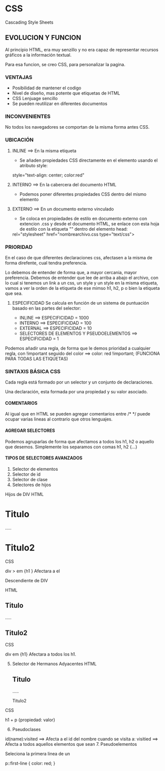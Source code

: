 # CSS
Cascading Style Sheets

## EVOLUCION Y FUNCION

Al principio HTML, era muy senzillo y no era capaz de representar recursos gráficos a la información textual. 

Para esa funcion, se creo CSS, para personalizar la pagina. 

### VENTAJAS
- Posibilidad de mantener el codigo
- Nivel de diseño, mas potente que etiquetas de HTML
- CSS Lenjuage sencillo
- Se pueden reutilizar en diferentes documentos

### INCONVENIENTES
No todos los navegadores se comportan de la misma forma antes CSS. 

### UBICACIÓN
1. INLINE ==> En la misma etiqueta

    - Se añaden propiedades CSS directamente en el elemento usando el atributo style:
    <p> style="text-align: center; color:red"</p>
    
2. INTERNO ==> En la cabercera del documento HTML

    - Podemos poner diferentes propiedades CSS dentro del mismo elemento <style>

        <style>        
        h2 {
            color: #FF0000;
        }
        </style>

3. EXTERNO ==> En un documento externo vinculado
    - Se coloca en propiedades de estilo en documento externo con extencion .css y desde el documento HTML, se enlace con esta hoja de estilo con la etiqueta "<link>" dentro del elemento head:

    <head>
        <link> rel="stylesheet" href="nombrearchivo.css type="text/css">
    </head>

### PRIORIDAD
En el caso de que diferentes declaraciones css, afectasen a la misma de forma direfente, cual tendra preferencia. 

Lo debemos de entender de forma que, a mayor cercania, mayor preferencia. Debemos de entender que lee de arriba a abajo el archivo, con lo cual si tenemos un link a un css, un style y un style en la misma etiqueta, vamos a ver la orden de la etiqueta de ese mimso h1, h2, p o bien la etiqueta que sea. 

1. ESPECIFICIDAD
Se calcula en función de un sistema de puntuación basado en las partes del selector:

    - INLINE ==> ESPECIFICIDAD = 1000
    - INTERNO ==> ESPECIFICIDAD = 100
    - EXTERNAL ==> ESPECIFICIDAD = 10
    - SELECTORES DE ELEMENTOS Y PSEUDOELEMENTOS ==> ESPECIFICIDAD = 1

Podemos añadir una regla, de forma que le demos prioridad a cualquier regla, con !important seguido del color ==> color: red !important; (FUNCIONA PARA TODAS LAS ETIQUETAS)

### SINTAXIS BÁSICA CSS
Cada regla está formado por un selector y un conjunto de declaraciones.

Una declaración, esta formada por una propiedad y su valor asociado. 

#### COMENTARIOS
Al igual que en HTML se pueden agregar comentarios entre /* */ puede ocupar varias lineas al contrario que otros lenguajes. 

#### AGREGAR SELECTORES
Podemos agruparlas de forma que afectamos a todos los h1, h2 o aquello que desemos. Simplemente los separamos con comas h1, h2 {...}

#### TIPOS DE SELECTORES AVANZADOS
1. Selector de elementos
2. Selector de id 
3. Selector de clase 
4. Selectores de hijos

Hijos de DIV
HTML
    <div class="parent">
        <h1>Titulo</h1>
        <p>..... </p>
        <h1>Titulo2 </h1>
    </div>

CSS

div > em {h1
} 
Afectara a el

Descendiente de DIV

HTML
    <div class="parent">
        <h2>Titulo</h2>
        <p>..... </p>
        <h2>Titulo2 </h2>
    </div>

CSS

div em {h1} 
Afectara a todos los h1. 

5. Selector de Hermanos Adyacentes
HTML
    <div class="parent">
        <h2>Titulo</h2>
        <p>..... </p>
        <p>Titulo2 </>
    </div>

CSS

h1 + p {propiedad: valor}

6. Pseudoclases

id(name):visited ==> Afecta a el id del nombre cuando se visita
a: visitied ==> Afecta a todos aquellos elementos que sean <a>
7. Pseudoelementos

Seleciona  la primera linea de un <p>

p::first-line {
    color: red;
}


